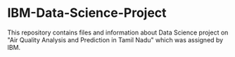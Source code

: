 # IBM-Data-Science-Project
This repository contains files and information about Data Science project on "Air Quality Analysis and Prediction in Tamil Nadu" which was assigned by IBM.
